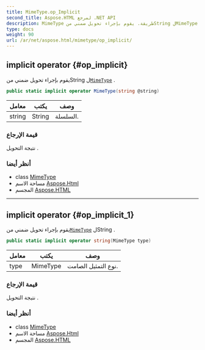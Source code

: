 ```yaml
---
title: MimeType.op_Implicit
second_title: Aspose.HTML لمرجع .NET API
description: MimeType طريقة. يقوم بإجراء تحويل ضمني منString لMimeType .
type: docs
weight: 90
url: /ar/net/aspose.html/mimetype/op_implicit/
---
```

## implicit operator {#op_implicit}

يقوم بإجراء تحويل ضمني منString ل[`MimeType`](../) .

```csharp
public static implicit operator MimeType(string @string)
```

| معامل | يكتب | وصف |
| --- | --- | --- |
| string | String | السلسلة. |

### قيمة الإرجاع

نتيجة التحويل .

### أنظر أيضا

* class [MimeType](../)
* مساحة الاسم [Aspose.Html](../../mimetype/)
* المجسم [Aspose.HTML](../../../)

---

## implicit operator {#op_implicit_1}

يقوم بإجراء تحويل ضمني من[`MimeType`](../) لString .

```csharp
public static implicit operator string(MimeType type)
```

| معامل | يكتب | وصف |
| --- | --- | --- |
| type | MimeType | نوع التمثيل الصامت. |

### قيمة الإرجاع

نتيجة التحويل .

### أنظر أيضا

* class [MimeType](../)
* مساحة الاسم [Aspose.Html](../../mimetype/)
* المجسم [Aspose.HTML](../../../)


